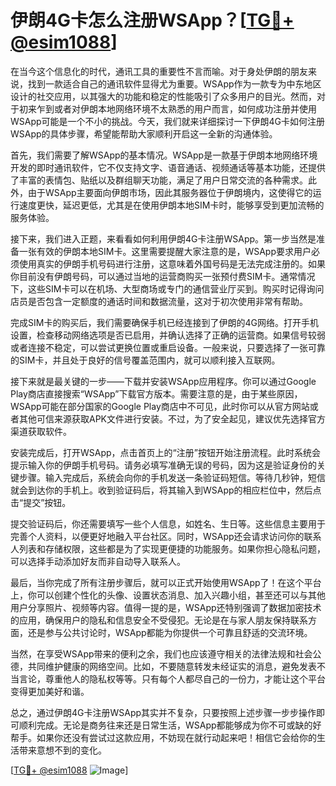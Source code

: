 # 伊朗4G卡怎么注册WSApp？[[TG💪+ @esim1088](https://t.me/s/esim1088)]

在当今这个信息化的时代，通讯工具的重要性不言而喻。对于身处伊朗的朋友来说，找到一款适合自己的通讯软件显得尤为重要。WSApp作为一款专为中东地区设计的社交应用，以其强大的功能和稳定的性能吸引了众多用户的目光。然而，对于初来乍到或者对伊朗本地网络环境不太熟悉的用户而言，如何成功注册并使用WSApp可能是一个不小的挑战。今天，我们就来详细探讨一下伊朗4G卡如何注册WSApp的具体步骤，希望能帮助大家顺利开启这一全新的沟通体验。

首先，我们需要了解WSApp的基本情况。WSApp是一款基于伊朗本地网络环境开发的即时通讯软件，它不仅支持文字、语音通话、视频通话等基本功能，还提供了丰富的表情包、贴纸以及群组聊天功能，满足了用户日常交流的各种需求。此外，由于WSApp主要面向伊朗市场，因此其服务器位于伊朗境内，这使得它的运行速度更快，延迟更低，尤其是在使用伊朗本地SIM卡时，能够享受到更加流畅的服务体验。

接下来，我们进入正题，来看看如何利用伊朗4G卡注册WSApp。第一步当然是准备一张有效的伊朗本地SIM卡。这里需要提醒大家注意的是，WSApp要求用户必须使用真实的伊朗手机号码进行注册，这意味着外国号码是无法完成注册的。如果你目前没有伊朗号码，可以通过当地的运营商购买一张预付费SIM卡。通常情况下，这些SIM卡可以在机场、大型商场或专门的通信营业厅买到。购买时记得询问店员是否包含一定额度的通话时间和数据流量，这对于初次使用非常有帮助。

完成SIM卡的购买后，我们需要确保手机已经连接到了伊朗的4G网络。打开手机设置，检查移动网络选项是否已启用，并确认选择了正确的运营商。如果信号较弱或者连接不稳定，可以尝试更换位置或重启设备。一般来说，只要选择了一张可靠的SIM卡，并且处于良好的信号覆盖范围内，就可以顺利接入互联网。

接下来就是最关键的一步——下载并安装WSApp应用程序。你可以通过Google Play商店直接搜索“WSApp”下载官方版本。需要注意的是，由于某些原因，WSApp可能在部分国家的Google Play商店中不可见，此时你可以从官方网站或者其他可信来源获取APK文件进行安装。不过，为了安全起见，建议优先选择官方渠道获取软件。

安装完成后，打开WSApp，点击首页上的“注册”按钮开始注册流程。此时系统会提示输入你的伊朗手机号码。请务必填写准确无误的号码，因为这是验证身份的关键步骤。输入完成后，系统会向你的手机发送一条验证码短信。等待几秒钟，短信就会到达你的手机上。收到验证码后，将其输入到WSApp的相应栏位中，然后点击“提交”按钮。

提交验证码后，你还需要填写一些个人信息，如姓名、生日等。这些信息主要用于完善个人资料，以便更好地融入平台社区。同时，WSApp还会请求访问你的联系人列表和存储权限，这些都是为了实现更便捷的功能服务。如果你担心隐私问题，可以选择手动添加好友而非自动导入联系人。

最后，当你完成了所有注册步骤后，就可以正式开始使用WSApp了！在这个平台上，你可以创建个性化的头像、设置状态消息、加入兴趣小组，甚至还可以与其他用户分享照片、视频等内容。值得一提的是，WSApp还特别强调了数据加密技术的应用，确保用户的隐私和信息安全不受侵犯。无论是在与家人朋友保持联系方面，还是参与公共讨论时，WSApp都能为你提供一个可靠且舒适的交流环境。

当然，在享受WSApp带来的便利之余，我们也应该遵守相关的法律法规和社会公德，共同维护健康的网络空间。比如，不要随意转发未经证实的消息，避免发表不当言论，尊重他人的隐私权等等。只有每个人都尽自己的一份力，才能让这个平台变得更加美好和谐。

总之，通过伊朗4G卡注册WSApp其实并不复杂，只要按照上述步骤一步步操作即可顺利完成。无论是商务往来还是日常生活，WSApp都能够成为你不可或缺的好帮手。如果你还没有尝试过这款应用，不妨现在就行动起来吧！相信它会给你的生活带来意想不到的变化。

[[TG💪+ @esim1088](https://t.me/s/esim1088) ![Image](https://i.postimg.cc/4NQfJmqS/Snipaste-2025-05-13-00-14-12.png)]